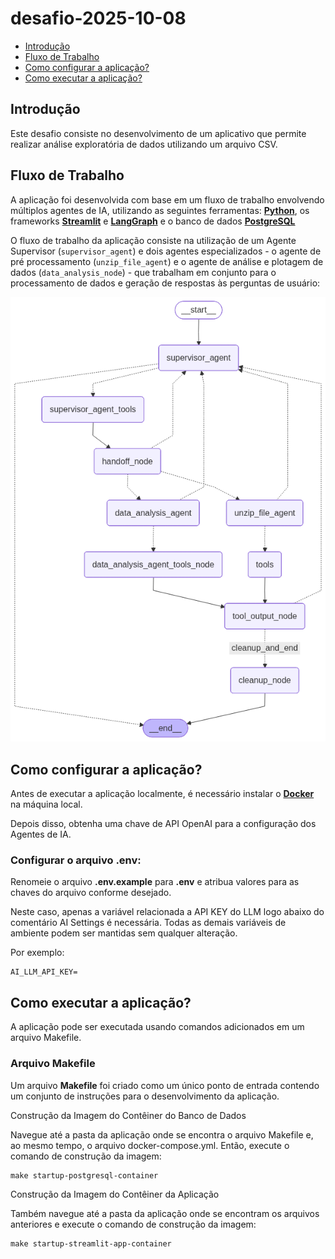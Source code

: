 # desafio-2025-10-08

- [Introdução](#introdução)
- [Fluxo de Trabalho](#fluxo-de-trabalho)
- [Como configurar a aplicação?](#como-configurar-a-aplicação)
- [Como executar a aplicação?](#como-executar-a-aplicação)

## Introdução

Este desafio consiste no desenvolvimento de um aplicativo que permite realizar análise exploratória de dados utilizando um arquivo CSV.

## Fluxo de Trabalho

A aplicação foi desenvolvida com base em um fluxo de trabalho envolvendo múltiplos agentes de IA, utilizando as seguintes ferramentas: [**Python**](https://www.python.org/), os frameworks [**Streamlit**](https://streamlit.io/) e [**LangGraph**](https://www.langchain.com/langgraph) e o banco de dados
[**PostgreSQL**](https://www.postgresql.org/)

O fluxo de trabalho da aplicação consiste na utilização de um Agente Supervisor (`supervisor_agent`) e dois agentes especializados - o agente de pré processamento (`unzip_file_agent`) e o agente de análise e plotagem de dados (`data_analysis_node`) - que trabalham em conjunto para o processamento de dados e geração de respostas às perguntas de usuário:

![texto alternativo](data/output/data_analysis_workflow.png)

## Como configurar a aplicação?

Antes de executar a aplicação localmente, é necessário instalar o [**Docker**](https://www.docker.com/) na máquina local.

Depois disso, obtenha uma chave de API OpenAI para a configuração dos Agentes de IA.

### Configurar o arquivo .env:

Renomeie o arquivo **.env.example** para **.env** e atribua valores para as chaves do arquivo conforme desejado.

Neste caso, apenas a variável relacionada a API KEY do LLM logo abaixo do comentário AI Settings é necessária. Todas as demais variáveis de ambiente podem ser mantidas sem qualquer alteração.

Por exemplo:

```
AI_LLM_API_KEY=
```

## Como executar a aplicação?

A aplicação pode ser executada usando comandos adicionados em um arquivo Makefile.

### Arquivo Makefile

Um arquivo **Makefile** foi criado como um único ponto de entrada contendo um conjunto de instruções para o desenvolvimento da aplicação.

Construção da Imagem do Contêiner do Banco de Dados

Navegue até a pasta da aplicação onde se encontra o arquivo Makefile e, ao mesmo tempo, o arquivo docker-compose.yml. Então, execute o comando de construção da imagem:

```
make startup-postgresql-container
```

Construção da Imagem do Contêiner da Aplicação

Também navegue até a pasta da aplicação onde se encontram os arquivos anteriores e execute o comando de construção da imagem:

```
make startup-streamlit-app-container
```
